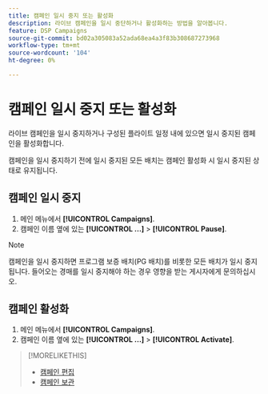 ```yaml
---
title: 캠페인 일시 중지 또는 활성화
description: 라이브 캠페인을 일시 중단하거나 활성화하는 방법을 알아봅니다.
feature: DSP Campaigns
source-git-commit: bd02a305083a52ada68ea4a3f83b308687273968
workflow-type: tm+mt
source-wordcount: '104'
ht-degree: 0%

---
```


# 캠페인 일시 중지 또는 활성화

라이브 캠페인을 일시 중지하거나 구성된 플라이트 일정 내에 있으면 일시 중지된 캠페인을 활성화합니다.

캠페인을 일시 중지하기 전에 일시 중지된 모든 배치는 캠페인 활성화 시 일시 중지된 상태로 유지됩니다.

## 캠페인 일시 중지

1. 메인 메뉴에서 **[!UICONTROL Campaigns]**.
1. 캠페인 이름 옆에 있는  **[!UICONTROL ...]** > **[!UICONTROL Pause]**.

>[!NOTE]
>
>캠페인을 일시 중지하면 프로그램 보증 배치(PG 배치)를 비롯한 모든 배치가 일시 중지됩니다. 들어오는 경매를 일시 중지해야 하는 경우 영향을 받는 게시자에게 문의하십시오.

## 캠페인 활성화

1. 메인 메뉴에서 **[!UICONTROL Campaigns]**.
1. 캠페인 이름 옆에 있는  **[!UICONTROL ...]** > **[!UICONTROL Activate]**.

>[!MORELIKETHIS]
>
>* [캠페인 편집](campaign-edit.md)
>* [캠페인 보관](campaign-archive-unarchive.md)
